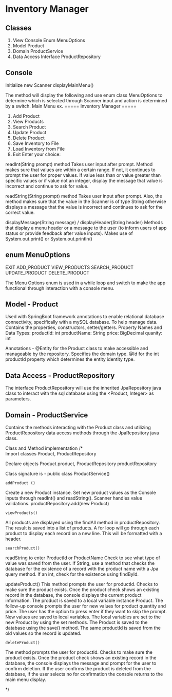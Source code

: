 # Inventory Manager

## Classes
  1. View 
      Console
      Enum MenuOptions
  2. Model
      Product
  3. Domain
      ProductService
  4. Data Access
      Interface ProductRepository

## Console 
Initialize new Scanner
displayMainMenu()

The method will display the following and use enum class MenuOptions to determine which is selected through Scanner input and action is determined by a switch.
Main Menu ex.
	===== Inventory Manager =====
1. Add Product
2. View Products
3. Search Product
4. Update Product
5. Delete Product
6. Save Inventory to File
7. Load Inventory from File
8. Exit
Enter your choice:

readInt(String prompt) method
Takes user input after prompt. Method makes sure that values are within a certain range. If not, it continues to prompt the user for proper values. 
If value less than or value greater than specific values or if value not an integer, display the message that value is incorrect and continue to ask for value.

readString(String prompt) method
Takes user input after prompt. Also, the method makes sure that the value in the Scanner is of type String otherwise displays a message that the value is incorrect and continues to ask for the correct value.

displayMessage(String message) / displayHeader(String header)
Methods that display a menu header or a message to the user (to inform users of app status or provide feedback after value inputs).
Makes use of System.out.print() or System.out.println()

## enum MenuOptions
EXIT
ADD_PRODUCT
VIEW_PRODUCTS
SEARCH_PRODUCT
UPDATE_PRODUCT
DELETE_PRODUCT

The Menu Options enum is used in a while loop and switch to make the app functional through interaction with a console menu.

## Model - Product
Used with SpringBoot framework annotations to enable relational database connectivity, specifically with a mySQL database. To help manage data.
Contains the properties, constructors, setter/getters.
Property Names and Data Types:
productId: int
productName: String
price: BigDecimal
quanity: int

Annotations - 
@Entity for the Product class to make accessible and manageable by the repository. Specifies the domain type.
@Id for the int productId property which determines the entity identity type.

## Data Access - ProductRepository
The interface ProductRepository will use the inherited JpaRepository java class to interact with the sql database using the <Product, Integer> as parameters.

## Domain - ProductService
Contains the methods interacting with the Product class and utilizing ProductRepository data access methods through the JpaRepository java class.


Class and Method implementation
/*	
Import classes
Product, ProductRepository
	
Declare objects
Product product, ProductRepository productRepository

Class signature is - public class ProductService()

	addProduct ()
Create a new Product instance.
Set new product values as the Console inputs through readInt() and readString().
Scanner handles value validations.
productRepository.add(new Product)

	viewProducts()
All products are displayed using the findAll method in productRepository. The result is saved into a list of products. A for loop will go through each product to display each record on a new line. This will be formatted with a header.
	
	searchProduct()
readString to enter ProductId or ProductName
Check to see what type of value was saved from the user.
If String, use a method that checks the database for the existence of a record with the product name with a Jpa query method. If an int, check for the existence using findById.

updateProduct()
This method prompts the user for productId. Checks to make sure the product exists. Once the product check shows an existing record in the database, the console displays the current product information. The product is saved to a local variable instance Product.  The follow-up console prompts the user for new values for product quantity and price. The user has the option to press enter if they want to skip the prompt. 
New values are saved to local variables. The local variables are set to the new Product by using the set methods. The Product is saved to the database using the save() method. The same productId is saved from the old values so the record is updated.

	deleteProduct()
The method prompts the user for productId.  Checks to make sure the product exists. Once the product check shows an existing record in the database, the console displays the message and prompt for the user to confirm deletion. If the user confirms the product is deleted from the database, if the user selects no for confirmation the console returns to the main menu display.

*/






